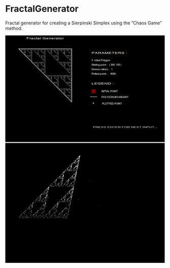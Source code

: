 # FractalGenerator
Fractal generator for creating a Sierpinski Simplex using the ”Chaos Game” method.

![alt text](https://github.com/jagannath93/FractalGenerator/blob/master/fractal.png)
![alt text](https://github.com/jagannath93/FractalGenerator/blob/master/3.png)
